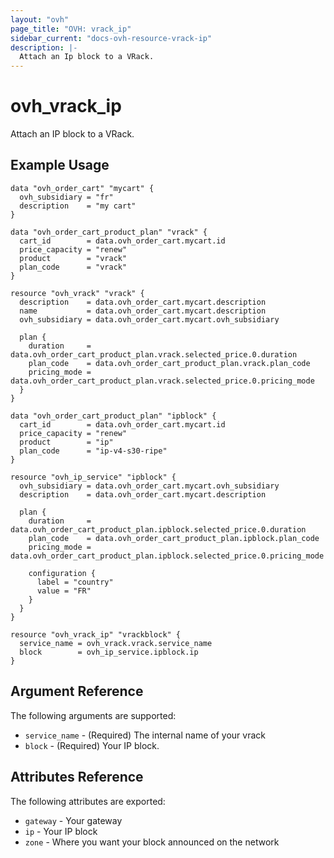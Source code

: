 ```yaml
---
layout: "ovh"
page_title: "OVH: vrack_ip"
sidebar_current: "docs-ovh-resource-vrack-ip"
description: |-
  Attach an Ip block to a VRack.
---
```


# ovh_vrack_ip

Attach an IP block to a VRack.


## Example Usage

```hcl
data "ovh_order_cart" "mycart" {
  ovh_subsidiary = "fr"
  description    = "my cart"
}

data "ovh_order_cart_product_plan" "vrack" {
  cart_id        = data.ovh_order_cart.mycart.id
  price_capacity = "renew"
  product        = "vrack"
  plan_code      = "vrack"
}

resource "ovh_vrack" "vrack" {
  description    = data.ovh_order_cart.mycart.description
  name           = data.ovh_order_cart.mycart.description
  ovh_subsidiary = data.ovh_order_cart.mycart.ovh_subsidiary

  plan {
    duration     = data.ovh_order_cart_product_plan.vrack.selected_price.0.duration
    plan_code    = data.ovh_order_cart_product_plan.vrack.plan_code
    pricing_mode = data.ovh_order_cart_product_plan.vrack.selected_price.0.pricing_mode
  }
}

data "ovh_order_cart_product_plan" "ipblock" {
  cart_id        = data.ovh_order_cart.mycart.id
  price_capacity = "renew"
  product        = "ip"
  plan_code      = "ip-v4-s30-ripe"
}

resource "ovh_ip_service" "ipblock" {
  ovh_subsidiary = data.ovh_order_cart.mycart.ovh_subsidiary
  description    = data.ovh_order_cart.mycart.description

  plan {
    duration     = data.ovh_order_cart_product_plan.ipblock.selected_price.0.duration
    plan_code    = data.ovh_order_cart_product_plan.ipblock.plan_code
    pricing_mode = data.ovh_order_cart_product_plan.ipblock.selected_price.0.pricing_mode

    configuration {
      label = "country"
      value = "FR"
    }
  }
}

resource "ovh_vrack_ip" "vrackblock" {
  service_name = ovh_vrack.vrack.service_name
  block        = ovh_ip_service.ipblock.ip
}
```

## Argument Reference

The following arguments are supported:

* `service_name` - (Required) The internal name of your vrack
* `block` - (Required) Your IP block.
    
## Attributes Reference

The following attributes are exported:

* `gateway` - Your gateway
* `ip` - Your IP block
* `zone` - Where you want your block announced on the network
